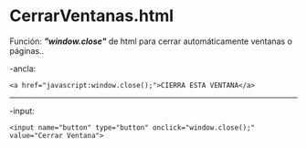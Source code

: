 # CerrarVentanas.html
Función: ***"window.close"*** de html para cerrar automáticamente ventanas o páginas..


-ancla:

```
<a href="javascript:window.close();">CIERRA ESTA VENTANA</a>
```

<hr>

-input:

```
<input name="button" type="button" onclick="window.close();" value="Cerrar Ventana">
```
